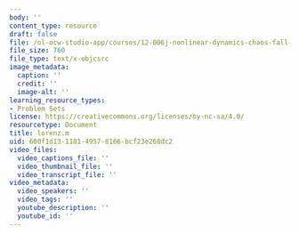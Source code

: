 ```yaml
---
body: ''
content_type: resource
draft: false
file: /ol-ocw-studio-app/courses/12-006j-nonlinear-dynamics-chaos-fall-2022/lorenz.m
file_size: 760
file_type: text/x-objcsrc
image_metadata:
  caption: ''
  credit: ''
  image-alt: ''
learning_resource_types:
- Problem Sets
license: https://creativecommons.org/licenses/by-nc-sa/4.0/
resourcetype: Document
title: lorenz.m
uid: 600f1d13-1181-4957-8166-bcf23e268dc2
video_files:
  video_captions_file: ''
  video_thumbnail_file: ''
  video_transcript_file: ''
video_metadata:
  video_speakers: ''
  video_tags: ''
  youtube_description: ''
  youtube_id: ''
---
```

